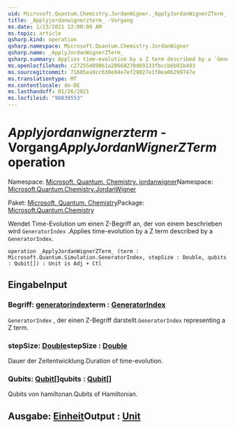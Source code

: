 ```yaml
---
uid: Microsoft.Quantum.Chemistry.JordanWigner._ApplyJordanWignerZTerm_
title: _Applyjordanwignerzterm_ -Vorgang
ms.date: 1/23/2021 12:00:00 AM
ms.topic: article
qsharp.kind: operation
qsharp.namespace: Microsoft.Quantum.Chemistry.JordanWigner
qsharp.name: _ApplyJordanWignerZTerm_
qsharp.summary: Applies time-evolution by a Z term described by a `GeneratorIndex`.
ms.openlocfilehash: c27255409061a28668270d69133fbccb6b01b493
ms.sourcegitcommit: 71605ea9cc630e84e7ef29027e1f0ea06299747e
ms.translationtype: MT
ms.contentlocale: de-DE
ms.lasthandoff: 01/26/2021
ms.locfileid: "98839553"
---
```

# <a name="_applyjordanwignerzterm_-operation"></a><span data-ttu-id="ac832-102">_Applyjordanwignerzterm_ -Vorgang</span><span class="sxs-lookup"><span data-stu-id="ac832-102">_ApplyJordanWignerZTerm_ operation</span></span>

<span data-ttu-id="ac832-103">Namespace: [Microsoft. Quantum. Chemistry. jordanwigner](xref:Microsoft.Quantum.Chemistry.JordanWigner)</span><span class="sxs-lookup"><span data-stu-id="ac832-103">Namespace: [Microsoft.Quantum.Chemistry.JordanWigner](xref:Microsoft.Quantum.Chemistry.JordanWigner)</span></span>

<span data-ttu-id="ac832-104">Paket: [Microsoft. Quantum. Chemistry](https://nuget.org/packages/Microsoft.Quantum.Chemistry)</span><span class="sxs-lookup"><span data-stu-id="ac832-104">Package: [Microsoft.Quantum.Chemistry](https://nuget.org/packages/Microsoft.Quantum.Chemistry)</span></span>


<span data-ttu-id="ac832-105">Wendet Time-Evolution um einen Z-Begriff an, der von einem beschrieben wird `GeneratorIndex` .</span><span class="sxs-lookup"><span data-stu-id="ac832-105">Applies time-evolution by a Z term described by a `GeneratorIndex`.</span></span>

```qsharp
operation _ApplyJordanWignerZTerm_ (term : Microsoft.Quantum.Simulation.GeneratorIndex, stepSize : Double, qubits : Qubit[]) : Unit is Adj + Ctl
```


## <a name="input"></a><span data-ttu-id="ac832-106">Eingabe</span><span class="sxs-lookup"><span data-stu-id="ac832-106">Input</span></span>

### <a name="term--generatorindex"></a><span data-ttu-id="ac832-107">Begriff: [generatorindex](xref:Microsoft.Quantum.Simulation.GeneratorIndex)</span><span class="sxs-lookup"><span data-stu-id="ac832-107">term : [GeneratorIndex](xref:Microsoft.Quantum.Simulation.GeneratorIndex)</span></span>

<span data-ttu-id="ac832-108">`GeneratorIndex` , der einen Z-Begriff darstellt.</span><span class="sxs-lookup"><span data-stu-id="ac832-108">`GeneratorIndex` representing a Z term.</span></span>


### <a name="stepsize--double"></a><span data-ttu-id="ac832-109">stepSize: [Double](xref:microsoft.quantum.lang-ref.double)</span><span class="sxs-lookup"><span data-stu-id="ac832-109">stepSize : [Double](xref:microsoft.quantum.lang-ref.double)</span></span>

<span data-ttu-id="ac832-110">Dauer der Zeitentwicklung.</span><span class="sxs-lookup"><span data-stu-id="ac832-110">Duration of time-evolution.</span></span>


### <a name="qubits--qubit"></a><span data-ttu-id="ac832-111">Qubits: [Qubit](xref:microsoft.quantum.lang-ref.qubit)[]</span><span class="sxs-lookup"><span data-stu-id="ac832-111">qubits : [Qubit](xref:microsoft.quantum.lang-ref.qubit)[]</span></span>

<span data-ttu-id="ac832-112">Qubits von hamiltonan.</span><span class="sxs-lookup"><span data-stu-id="ac832-112">Qubits of Hamiltonian.</span></span>



## <a name="output--unit"></a><span data-ttu-id="ac832-113">Ausgabe: [Einheit](xref:microsoft.quantum.lang-ref.unit)</span><span class="sxs-lookup"><span data-stu-id="ac832-113">Output : [Unit](xref:microsoft.quantum.lang-ref.unit)</span></span>

